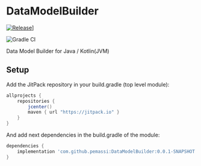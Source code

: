 # DataModelBuilder
[![Release](https://jitpack.io/v/pemassi/DataModelBuilder.svg)](https://jitpack.io/#pemassi/DataModelBuilder)]

![Gradle CI](https://github.com/pemassi/DataModelBuilder/actions/workflows/gradle-ci/badge.svg)

Data Model Builder for Java / Kotlin(JVM)

## Setup
Add the JitPack repository in your build.gradle (top level module):
```gradle
allprojects {
    repositories {
        jcenter()
        maven { url "https://jitpack.io" }
    }
}
```

And add next dependencies in the build.gradle of the module:
```gradle
dependencies {
    implementation 'com.github.pemassi:DataModelBuilder:0.0.1-SNAPSHOT'
}
```
